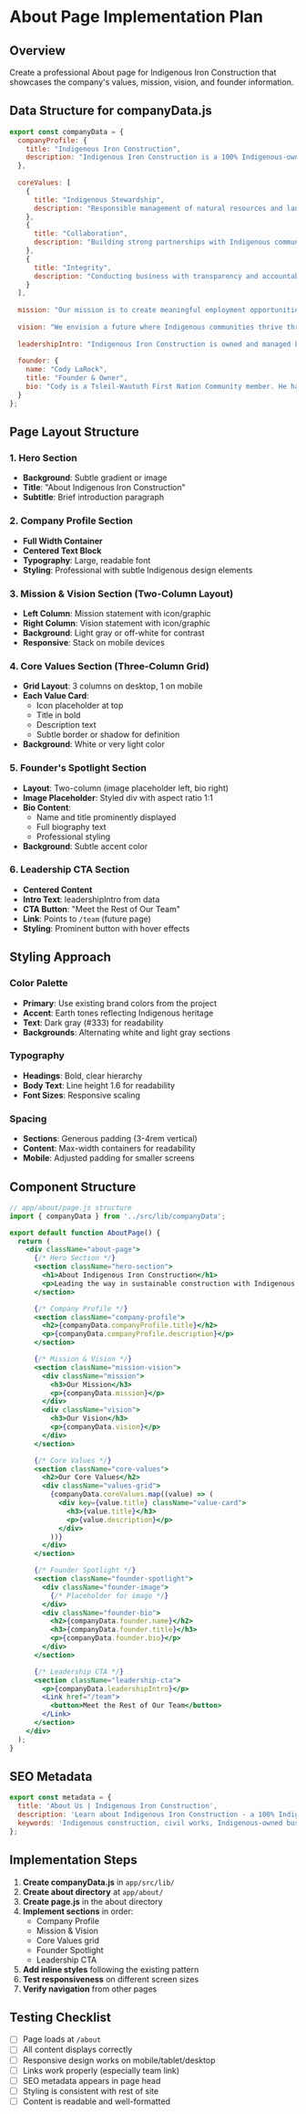 # About Page Implementation Plan

## Overview
Create a professional About page for Indigenous Iron Construction that showcases the company's values, mission, vision, and founder information.

## Data Structure for companyData.js

```javascript
export const companyData = {
  companyProfile: {
    title: "Indigenous Iron Construction",
    description: "Indigenous Iron Construction is a 100% Indigenous-owned company, rapidly expanding within the construction industry. We specialize in delivering high-quality infrastructure projects while honouring Indigenous values and culture. Our expertise includes hydro-vac services, street sweeping, site development, land remediation, fill site management, land surveying, project management, and safety compliance."
  },
  
  coreValues: [
    {
      title: "Indigenous Stewardship",
      description: "Responsible management of natural resources and land in alignment with Indigenous traditions and practices."
    },
    {
      title: "Collaboration",
      description: "Building strong partnerships with Indigenous communities and public and private sector organizations to maximize opportunities for Indigenous businesses."
    },
    {
      title: "Integrity",
      description: "Conducting business with transparency and accountability, fostering trust with partners, clients, and stakeholders."
    }
  ],
  
  mission: "Our mission is to create meaningful employment opportunities, promote skill development, and drive economic growth within Indigenous communities. We strive to lead the construction industry while advocating for Indigenous rights and interests.",
  
  vision: "We envision a future where Indigenous communities thrive through sustainable economic development, driven by strong partnerships and an unwavering commitment to cultural values.",
  
  leadershipIntro: "Indigenous Iron Construction is owned and managed by a team with extensive experience in civil construction projects. Our leadership specializes in Indigenous partnerships and maximizing opportunities for Indigenous businesses through large-scale public sector projects. We are dedicated to creating a positive and lasting impact in the communities we serve.",
  
  founder: {
    name: "Cody LaRock",
    title: "Founder & Owner",
    bio: "Cody is a Tsleil-Waututh First Nation Community member. He has extensive civil construction project experience, and the last few years have been productive in a senior development management role with KFN Enterprises. He owns and manages several businesses (including Indigenous Iron Construction) and specializes in Indigenous partnerships and maximizing opportunities and benefits for Indigenous businesses through large public sector projects."
  }
};
```

## Page Layout Structure

### 1. Hero Section
- **Background**: Subtle gradient or image
- **Title**: "About Indigenous Iron Construction"
- **Subtitle**: Brief introduction paragraph

### 2. Company Profile Section
- **Full Width Container**
- **Centered Text Block**
- **Typography**: Large, readable font
- **Styling**: Professional with subtle Indigenous design elements

### 3. Mission & Vision Section (Two-Column Layout)
- **Left Column**: Mission statement with icon/graphic
- **Right Column**: Vision statement with icon/graphic
- **Background**: Light gray or off-white for contrast
- **Responsive**: Stack on mobile devices

### 4. Core Values Section (Three-Column Grid)
- **Grid Layout**: 3 columns on desktop, 1 on mobile
- **Each Value Card**:
  - Icon placeholder at top
  - Title in bold
  - Description text
  - Subtle border or shadow for definition
- **Background**: White or very light color

### 5. Founder's Spotlight Section
- **Layout**: Two-column (image placeholder left, bio right)
- **Image Placeholder**: Styled div with aspect ratio 1:1
- **Bio Content**:
  - Name and title prominently displayed
  - Full biography text
  - Professional styling
- **Background**: Subtle accent color

### 6. Leadership CTA Section
- **Centered Content**
- **Intro Text**: leadershipIntro from data
- **CTA Button**: "Meet the Rest of Our Team"
- **Link**: Points to `/team` (future page)
- **Styling**: Prominent button with hover effects

## Styling Approach

### Color Palette
- **Primary**: Use existing brand colors from the project
- **Accent**: Earth tones reflecting Indigenous heritage
- **Text**: Dark gray (#333) for readability
- **Backgrounds**: Alternating white and light gray sections

### Typography
- **Headings**: Bold, clear hierarchy
- **Body Text**: Line height 1.6 for readability
- **Font Sizes**: Responsive scaling

### Spacing
- **Sections**: Generous padding (3-4rem vertical)
- **Content**: Max-width containers for readability
- **Mobile**: Adjusted padding for smaller screens

## Component Structure

```jsx
// app/about/page.js structure
import { companyData } from '../src/lib/companyData';

export default function AboutPage() {
  return (
    <div className="about-page">
      {/* Hero Section */}
      <section className="hero-section">
        <h1>About Indigenous Iron Construction</h1>
        <p>Leading the way in sustainable construction with Indigenous values</p>
      </section>

      {/* Company Profile */}
      <section className="company-profile">
        <h2>{companyData.companyProfile.title}</h2>
        <p>{companyData.companyProfile.description}</p>
      </section>

      {/* Mission & Vision */}
      <section className="mission-vision">
        <div className="mission">
          <h3>Our Mission</h3>
          <p>{companyData.mission}</p>
        </div>
        <div className="vision">
          <h3>Our Vision</h3>
          <p>{companyData.vision}</p>
        </div>
      </section>

      {/* Core Values */}
      <section className="core-values">
        <h2>Our Core Values</h2>
        <div className="values-grid">
          {companyData.coreValues.map((value) => (
            <div key={value.title} className="value-card">
              <h3>{value.title}</h3>
              <p>{value.description}</p>
            </div>
          ))}
        </div>
      </section>

      {/* Founder Spotlight */}
      <section className="founder-spotlight">
        <div className="founder-image">
          {/* Placeholder for image */}
        </div>
        <div className="founder-bio">
          <h2>{companyData.founder.name}</h2>
          <h3>{companyData.founder.title}</h3>
          <p>{companyData.founder.bio}</p>
        </div>
      </section>

      {/* Leadership CTA */}
      <section className="leadership-cta">
        <p>{companyData.leadershipIntro}</p>
        <Link href="/team">
          <button>Meet the Rest of Our Team</button>
        </Link>
      </section>
    </div>
  );
}
```

## SEO Metadata

```javascript
export const metadata = {
  title: 'About Us | Indigenous Iron Construction',
  description: 'Learn about Indigenous Iron Construction - a 100% Indigenous-owned company specializing in high-quality infrastructure projects while honouring Indigenous values and culture.',
  keywords: 'Indigenous construction, civil works, Indigenous-owned business, sustainable construction, British Columbia construction'
};
```

## Implementation Steps

1. **Create companyData.js** in `app/src/lib/`
2. **Create about directory** at `app/about/`
3. **Create page.js** in the about directory
4. **Implement sections** in order:
   - Company Profile
   - Mission & Vision
   - Core Values grid
   - Founder Spotlight
   - Leadership CTA
5. **Add inline styles** following the existing pattern
6. **Test responsiveness** on different screen sizes
7. **Verify navigation** from other pages

## Testing Checklist

- [ ] Page loads at `/about`
- [ ] All content displays correctly
- [ ] Responsive design works on mobile/tablet/desktop
- [ ] Links work properly (especially team link)
- [ ] SEO metadata appears in page head
- [ ] Styling is consistent with rest of site
- [ ] Content is readable and well-formatted